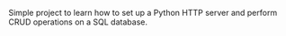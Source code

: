 Simple project to learn how to set up a Python HTTP server and perform CRUD operations on a SQL database.